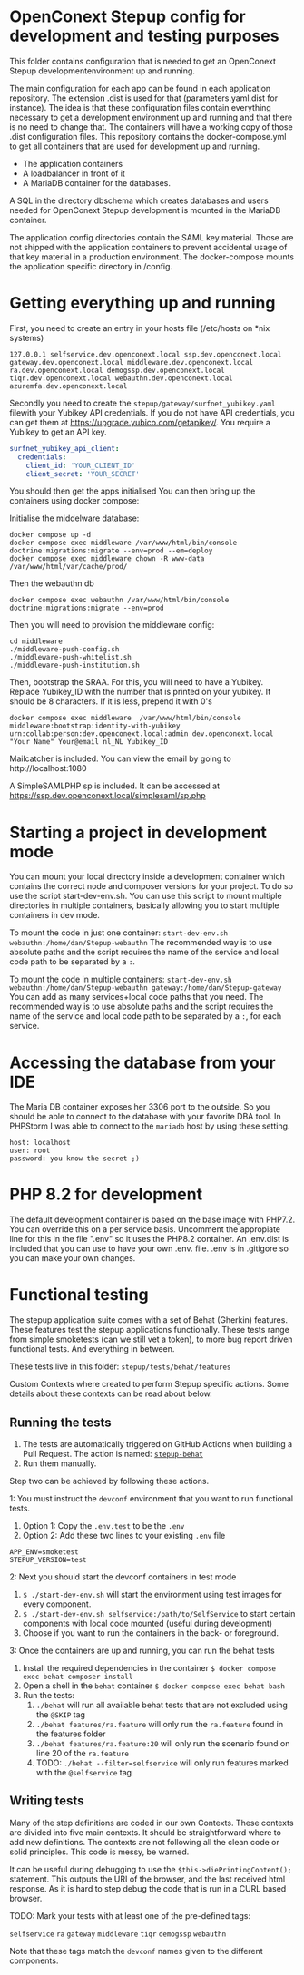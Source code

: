 # OpenConext Stepup config for development and testing purposes

This folder contains configuration that is needed to get an OpenConext Stepup developmentenvironment up and running.

The main configuration for each app can be found in each application repository. The extension .dist is used for that (parameters.yaml.dist for instance). The idea is that these configuration files contain everything necessary to get a development environment up and running and that there is no need to change that. The containers will have a working copy of those .dist configuration files.
This repository contains the docker-compose.yml to get all containers that are used for development up and running.

* The application containers
* A loadbalancer in front of it
* A MariaDB container for the databases.

A SQL in the directory dbschema  which creates databases and users needed for OpenConext Stepup development is mounted in the MariaDB container.

The application config directories contain the SAML key material. Those are not shipped with the application containers to prevent accidental usage of that key material in a production environment. The docker-compose mounts the application specific directory in /config.

# Getting everything up and running

First, you need to create an entry in your hosts file (/etc/hosts on *nix systems)

```
127.0.0.1 selfservice.dev.openconext.local ssp.dev.openconext.local gateway.dev.openconext.local middleware.dev.openconext.local ra.dev.openconext.local demogssp.dev.openconext.local tiqr.dev.openconext.local webauthn.dev.openconext.local azuremfa.dev.openconext.local
```

Secondly you need to create the `stepup/gateway/surfnet_yubikey.yaml` filewith your Yubikey API credentials. If you do not have API credentials, you can get them at <https://upgrade.yubico.com/getapikey/>. You require a Yubikey to get an API key.

```yaml
surfnet_yubikey_api_client:
  credentials:
    client_id: 'YOUR_CLIENT_ID'
    client_secret: 'YOUR_SECRET'
```

You should then get the apps initialised
You can then bring up the containers using docker compose:

Initialise the middelware database:
```
docker compose up -d
docker compose exec middleware /var/www/html/bin/console  doctrine:migrations:migrate --env=prod --em=deploy
docker compose exec middleware chown -R www-data /var/www/html/var/cache/prod/
```

Then the webauthn db
```
docker compose exec webauthn /var/www/html/bin/console  doctrine:migrations:migrate --env=prod
```

Then you will need to provision the middleware config:
```
cd middleware
./middleware-push-config.sh
./middleware-push-whitelist.sh
./middleware-push-institution.sh
```
Then, bootstrap the SRAA. For this, you will need to have a Yubikey. Replace Yubikey_ID with the number that is printed on your yubikey. It should be 8 characters. If it is less, prepend it with 0's
```
docker compose exec middleware  /var/www/html/bin/console middleware:bootstrap:identity-with-yubikey urn:collab:person:dev.openconext.local:admin dev.openconext.local "Your Name" Your@email nl_NL Yubikey_ID
```

Mailcatcher is included. You can view the email by going to http://localhost:1080

A SimpleSAMLPHP sp is included. It can be accessed at https://ssp.dev.openconext.local/simplesaml/sp.php

# Starting a project in development mode

You can mount your local directory inside a development container which contains the correct node and composer versions for your project. To do so use the script start-dev-env.sh. You can use this script to mount multiple directories in multiple containers, basically allowing you to start multiple containers in dev mode.

To mount the code in just one container:
`start-dev-env.sh webauthn:/home/dan/Stepup-webauthn`
The recommended way is to use absolute paths and the script requires the name of the service and local code path to be separated by a `:`.

To mount the code in multiple containers:
`start-dev-env.sh webauthn:/home/dan/Stepup-webauthn gateway:/home/dan/Stepup-gateway`
You can add as many services+local code paths that you need.
The recommended way is to use absolute paths and the script requires the name of the service and local code path to be separated by a `:`, for each service.

# Accessing the database from your IDE
The Maria DB container exposes her 3306 port to the outside. So you should be able to connect to the database with
your favorite DBA tool. In PHPStorm I was able to connect to the `mariadb` host by using these setting.

```
host: localhost
user: root
password: you know the secret ;)
```

# PHP 8.2 for development
The default development container is based on the base image with PHP7.2. You can override this on a per service basis. Uncomment the appropiate line for this in the file ".env" so it uses the PHP8.2 container. An .env.dist is included that you can use to have your own .env. file. .env is in .gitigore so you can make your own changes.

# Functional testing
The stepup application suite comes with a set of Behat (Gherkin) features. These features test the stepup applications
functionally. These tests range from simple smoketests (can we still vet a token), to more bug report driven
functional tests. And everything in between.

These tests live in this folder: `stepup/tests/behat/features`

Custom Contexts where created to perform Stepup specific actions. Some details about these contexts can be read about below.

## Running the tests
1. The tests are automatically triggered on GitHub Actions when building a Pull Request. The action is named: [`stepup-behat`](https://github.com/OpenConext/OpenConext-devconf/actions/workflows/stepup-behat.yml)
2. Run them manually.

Step two can be achieved by following these actions.

1: You must instruct the `devconf` environment that you want to run functional tests.
1. Option 1: Copy the `.env.test` to be the `.env`
2. Option 2: Add these two lines to your existing `.env` file

```shell
APP_ENV=smoketest
STEPUP_VERSION=test
```

2: Next you should start the devconf containers in test mode
1. `$ ./start-dev-env.sh` will start the environment using test images for every component.
2. `$ ./start-dev-env.sh selfservice:/path/to/SelfService` to start certain components with local code mounted (useful during development)
3. Choose if you want to run the containers in the back- or foreground.

3: Once the containers are up and running, you can run the behat tests
1. Install the required dependencies in the container `$ docker compose exec behat composer install`
2. Open a shell in the `behat` container `$ docker compose exec behat bash`
3. Run the tests:
   1. `./behat` will run all available behat tests that are not excluded using the `@SKIP` tag
   2. `./behat features/ra.feature` will only run the `ra.feature` found in the features folder
   3. `./behat features/ra.feature:20` will only run the scenario found on line 20 of the `ra.feature`
   4. TODO: `./behat --filter=selfservice` will only run features marked with the `@selfservice` tag

## Writing tests
Many of the step definitions are coded in our own Contexts. These contexts are divided into five main contexts.
It should be straightforward where to add new definitions. The contexts are not following all the clean code or solid principles. This code is messy, be warned.

It can be useful during debugging to use the `$this->diePrintingContent();` statement. This outputs the URI of the browser, and the last received html response. As it is hard to step debug the code that is run in a CURL based browser.

TODO: Mark your tests with at least one of the pre-defined tags:

`selfservice`
`ra`
`gateway`
`middleware`
`tiqr`
`demogssp`
`webauthn`

Note that these tags match the `devconf` names given to the different components.
